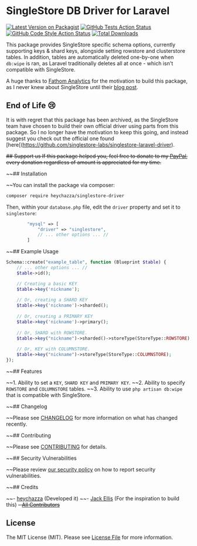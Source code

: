 # SingleStore DB Driver for Laravel

[![Latest Version on Packagist](https://img.shields.io/packagist/v/heychazza/singlestore-driver.svg?style=flat-square)](https://packagist.org/packages/heychazza/singlestore-driver)
[![GitHub Tests Action Status](https://img.shields.io/github/workflow/status/heychazza/singlestore-driver/run-tests?label=tests)](https://github.com/heychazza/singlestore-driver/actions?query=workflow%3Arun-tests+branch%3Amain)
[![GitHub Code Style Action Status](https://img.shields.io/github/workflow/status/heychazza/singlestore-driver/Check%20&%20fix%20styling?label=code%20style)](https://github.com/heychazza/singlestore-driver/actions?query=workflow%3A"Check+%26+fix+styling"+branch%3Amain)
[![Total Downloads](https://img.shields.io/packagist/dt/heychazza/singlestore-driver.svg?style=flat-square)](https://packagist.org/packages/heychazza/singlestore-driver)

This package provides SingleStore specific schema options, currently supporting keys & shard keys, alongside setting rowstore and clusterstore tables. In addition, tables are automatically deleted one-by-one when `db:wipe` is ran, as Laravel traditionally deletes all at once - which isn't compatible with SingleStore.

A huge thanks to [Fathom Analytics](https://usefathom.com/ref/PUX1KG) for the motivation to build this package, as I never knew about SingleStore until their [blog post](https://usefathom.com/blog/worlds-fastest-analytics). 

## End of Life 😢
It is with regret that this package has been archived, as the SingleStore team have chosen to build their own official driver using parts from this package. So I no longer have the motivation to keep this going, and instead suggest you check out the official one found [here[(https://github.com/singlestore-labs/singlestore-laravel-driver).

~~## Support us
If this package helped you, feel free to donate to my [PayPal](https://paypal.me/heychazza), every donation regardless of amount is appreciated for my time.~~

~~## Installation

~~You can install the package via composer:

```bash
composer require heychazza/singlestore-driver
```

Then, within your `database.php` file, edit the `driver` property and set it to `singlestore`:

```php
        "mysql" => [
            "driver" => "singlestore",
            // ... other options ... //
        ]
```

~~## Example Usage
```php
Schema::create("example_table", function (Blueprint $table) {
    // ... other options ... //
    $table->id();

    // Creating a basic KEY
    $table->key('nickname');
    
    // Or, creating a SHARD KEY
    $table->key('nickname')->sharded();
    
    // Or, creating a PRIMARY KEY
    $table->key('nickname')->primary();
    
    // Or, SHARD with ROWSTORE.
    $table->key("nickname")->sharded()->storeType(StoreType::ROWSTORE);
    
    // Or, KEY with COLUMNSTORE.
    $table->key("nickname")->storeType(StoreType::COLUMNSTORE);
});
```

~~## Features

~~1. Ability to set a `KEY`, `SHARD KEY` and `PRIMARY KEY`.
~~2. Ability to specify `ROWSTORE` and `COLUMNSTORE` tables.
~~3. Ability to use `php artisan db:wipe` that is compatible with SingleStore.

~~## Changelog

~~Please see [CHANGELOG](CHANGELOG.md) for more information on what has changed recently.

~~## Contributing

~~Please see [CONTRIBUTING](.github/CONTRIBUTING.md) for details.

~~## Security Vulnerabilities

~~Please review [our security policy](../../security/policy) on how to report security vulnerabilities.

~~## Credits

~~- [heychazza](https://github.com/heychazza) (Developed it)
~~- [Jack Ellis](https://twitter.com]) (For the inspiration to build this)
~~- [All Contributors](../../contributors)~~

## License

The MIT License (MIT). Please see [License File](LICENSE.md) for more information.
